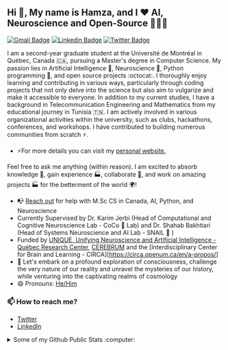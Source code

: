 ## Hi 👋, My name is Hamza, and I ❤️ AI, Neuroscience and Open-Source 👨🏻‍💻 

[![Gmail Badge](https://img.shields.io/badge/hamza.abdelhedi@umontreal.ca-0078D4?style=for-the-badge&logo=microsoft-outlook&logoColor=white)](mailto:hamza.abdelhedi@umontreal.ca "Connect via Email")
[![Linkedin Badge](https://img.shields.io/badge/hamza-abdelhedi-0077B5?style=for-the-badge&logo=linkedin&logoColor=white)](https://www.linkedin.com/in/hamza-abdelhedi/ "Connect on LinkedIn")
[![Twitter Badge](https://img.shields.io/badge/@hamza_abdelhedi-1DA1F2?style=for-the-badge&logo=twitter&logoColor=white)](https://twitter.com/intent/follow?screen_name=hamza_abdelhedi "Follow on Twitter")

I am a second-year graduate student at the Université de Montréal in Québec, Canada 🇨🇦, pursuing a Master's degree in Computer Science. My passion lies in Artificial Intelligence 🤖, Neuroscience 🧠, Python programming 🐍, and open source projects :octocat:. I thoroughly enjoy learning and contributing in various ways, particularly through coding projects that not only delve into the science but also aim to vulgarize and make it accessible to everyone. In addition to my current studies, I have a background in Telecommunication Engineering and Mathematics from my educational journey in Tunisia 🇹🇳. I am actively involved in various organizational activities within the university, such as clubs, hackathons, conferences, and workshops. I have contributed to building numerous communities from scratch ⚡.

- ⚡For more details you can visit my [personal website.](http://www.hamzaabdelhedi.com)

Feel free to ask me anything (within reason). I am excited to absorb knowledge 🧠, gain experience 🏭, collaborate 🤝, and work on amazing projects 🏭 for the betterment of the world 🌍!

- 📭 [Reach out](#hi-there-Hamza-here) for help with M.Sc CS in Canada, AI, Python, and Neuroscience
- Currently Supervised by Dr. Karim Jerbi (Head of Computational and Cognitive Neuroscience Lab - CoCo 🥥 Lab) and Dr. Shahab Bakhtiari (Head of Systems Neuroscience and AI Lab - SNAIL 🐌 )
- Funded by [UNIQUE, Unifying Neuroscience and Artificial Intelligence - Québec Research Center](https://www.unique.quebec), [CEREBRUM](https://www.lecerebrum.ca/en/home/) and the [Interdisciplinary Center for Brain and Learning - CIRCA][https://circa.openum.ca/en/a-propos/]
- 💬 Let's embark on a profound exploration of consciousness, challenge the very nature of our reality and unravel the mysteries of our history, while venturing into the captivating realms of cosmology
- 😄 Pronouns: [He/Him](https://www.mypronouns.org/he-him)


### 📫 How to reach me?
- [Twitter](https://twitter.com/hamza_abdelhedi) 
- [LinkedIn](https://www.linkedin.com/in/hamza-abdelhedi/) 
<!-- - [My personal portfolio](http://) 
- My personal blog- [Garima Codes](https://)
- [Medium](https://medium.com/) 
- [Sourcerer](https://sourcerer.io/) -->

<details>
  <summary>Some of my Github Public Stats :computer:</summary>
  
  <!--<a href="https://****.me/"><img src="https://github.com/****/***/raw/master/etc/laptop.png" align="right" height="200" /></a> -->

  [![My Github Stats](https://github-readme-stats.vercel.app/api?username=BabaSanfour&show_icons=true&title_color=fff&icon_color=79ff97&text_color=9f9f9f&bg_color=151515)](https://github.com/BabaSanfour)
  ![](https://github-readme-streak-stats.herokuapp.com/?user=BabaSanfour&theme=dark&hide_border=false)<br/>


  ![Profile Views](https://komarev.com/ghpvc/?username=BabaSanfour&color=blue)

  [![Profile last updated](https://img.shields.io/github/last-commit/BabaSanfour/BabaSanfour/main?label=Last%20updated&style=flat)](https://github.com/BabaSanfour/BabaSanfour/commits)

<!--
**BabaSanfour/BabaSanfour** is a ✨ _special_ ✨ repository because its `README.md` (this file) appears on your GitHub profile.

Here are some ideas to get you started:

- 🔭 I’m currently working on ...
- 🌱 I’m currently learning ...
- 👯 I’m looking to collaborate on ...
- 🤔 I’m looking for help with ...
- ⚡ Fun fact: ...
-->
